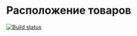 #  Расположение товаров
[![Build status](https://ci.appveyor.com/api/projects/status/oey9n6jxqpuqir25?svg=true)](https://ci.appveyor.com/project/Elena-diploma/ra-2-2-component-state)

